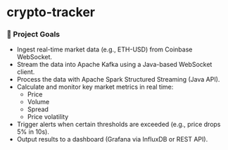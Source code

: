 # crypto-tracker

### 🎯 Project Goals
- Ingest real-time market data (e.g., ETH-USD) from Coinbase WebSocket.
- Stream the data into Apache Kafka using a Java-based WebSocket client.
- Process the data with Apache Spark Structured Streaming (Java API).
- Calculate and monitor key market metrics in real time:
  - Price
  - Volume
  - Spread
  - Price volatility
- Trigger alerts when certain thresholds are exceeded (e.g., price drops 5% in 10s).
- Output results to a dashboard (Grafana via InfluxDB or REST API).
